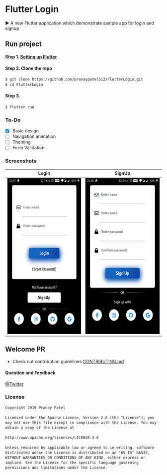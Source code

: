 # Flutter Login 

:arrow_forward: A new Flutter application which demonstrate sample app for login and signup

## Run project
#### Step 1. [Setting up Flutter](https://flutter.io/setup/)
#### Step 2. Clone the repo

```sh
$ git clone https://github.com/pranaypatel512/FlutterLogin.git
$ cd FlutterLogin
```
#### Step 3.
```sh
$ flutter run
``` 

### To-Do
- [x] Basic design
- [ ] Navigation animation
- [ ] Theming
- [ ] Form Validation

### Screenshots
| Login | SignUp|
| ------------------ | ------------------ |
| <img src="./screenshots/login_page.png" height="500" alt="Screenshots"/>  | <img src="./screenshots/sign_up.png" height="500" alt="Screenshots"/>  |

## Welcome PR
* Check out contribution guidelines [CONTRIBUTING.md](https://github.com/pranaypatel512/FlutterLogin/blob/master/CONTRIBUTING.md)

#### Question and Feedback

[@Twitter](https://twitter.com/pranatpatel_)

### License
```
Copyright 2019 Pranay Patel

Licensed under the Apache License, Version 2.0 (the "License"); you may not use this file except in compliance with the License. You may obtain a copy of the License at

http://www.apache.org/licenses/LICENSE-2.0

Unless required by applicable law or agreed to in writing, software distributed under the License is distributed on an "AS IS" BASIS, WITHOUT WARRANTIES OR CONDITIONS OF ANY KIND, either express or implied. See the License for the specific language governing permissions and limitations under the License.
```
